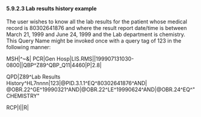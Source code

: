 #### 5.9.2.3 Lab results history example

The user wishes to know all the lab results for the patient whose medical record is 80302641876 and where the result report date/time is between March 21, 1999 and June 24, 1999 and the Lab department is chemistry. This Query Name might be invoked once with a query tag of 123 in the following manner:

MSH|^~\&| PCR|Gen Hosp|LIS.RMS||199907131030-0800||QBP^Z89^QBP_Q11|4460|P|2.8|

QPD|Z89^Lab Results History^HL7nnnn|123|@PID.3.1.1^EQ^80302641876^AND| @OBR.22^GE^19990321^AND|@OBR.22^LE^19990624^AND|@OBR.24^EQ^"CHEMISTRY"

RCP|I||R|
